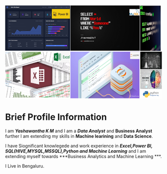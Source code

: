 <img src = "https://github.com/Yashawantha/Yashawantha/blob/main/images/Yashawantha.jpg" height = 300 width = 100%><img>

# Brief Profile Information 

I am ***Yashawantha K M*** and I am a ***Data Analyst***  and **Business Analyst** further I am extending my skills in **Machine learining** and **Data Science**. 

I have Siognificant knowlegede and work experience in  ***Excel,Power BI, SQL(HIVE,MYSQL,MSSQL),Python and Machine Learning*** and I am extending myself towards ***Business Analytics and Machine Learning ***.

I Live in Bengaluru. 



<!---
Yashawantha/Yashawantha is a ✨ special ✨ repository because its `README.md` (this file) appears on your GitHub profile.
You can click the Preview link to take a look at your changes.
--->
